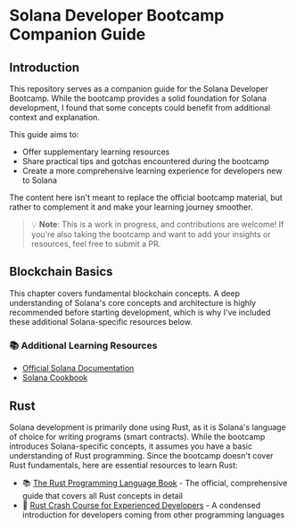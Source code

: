# Solana Developer Bootcamp Companion Guide

## Introduction

This repository serves as a companion guide for the Solana Developer Bootcamp. While the bootcamp provides a solid foundation for Solana development, I found that some concepts could benefit from additional context and explanation.

This guide aims to:

- Offer supplementary learning resources
- Share practical tips and gotchas encountered during the bootcamp
- Create a more comprehensive learning experience for developers new to Solana

The content here isn't meant to replace the official bootcamp material, but rather to complement it and make your learning journey smoother.

> 💡 **Note**: This is a work in progress, and contributions are welcome! If you're also taking the bootcamp and want to add your insights or resources, feel free to submit a PR.

## Blockchain Basics

This chapter covers fundamental blockchain concepts.
A deep understanding of Solana's core concepts and architecture is highly recommended before starting development, which is why I've included these additional Solana-specific resources below.

### 📚 Additional Learning Resources

- [Official Solana Documentation](https://solana.com/docs)
- [Solana Cookbook](https://solanacookbook.com/)

## Rust

Solana development is primarily done using Rust, as it is Solana's language of choice for writing programs (smart contracts). While the bootcamp introduces Solana-specific concepts, it assumes you have a basic understanding of Rust programming. Since the bootcamp doesn't cover Rust fundamentals, here are essential resources to learn Rust:

- 📚 [The Rust Programming Language Book](https://doc.rust-lang.org/book/) - The official, comprehensive guide that covers all Rust concepts in detail
- 🎥 [Rust Crash Course for Experienced Developers](https://www.youtube.com/watch?v=-AAtfPHEMbA) - A condensed introduction for developers coming from other programming languages
